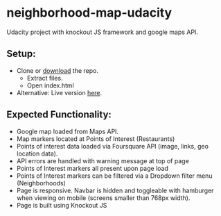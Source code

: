 # neighborhood-map-udacity
Udacity project with knockout JS framework and google maps API.

## Setup:
* Clone or [download](https://github.com/cardvark/neighborhood-map-udacity/archive/master.zip) the repo.
  * Extract files.
  * Open index.html
* Alternative: Live version [here](https://cardvark.github.io/neighborhood-map-udacity/).

## Expected Functionality:
* Google map loaded from Maps API.
* Map markers located at Points of Interest (Restaurants)
* Points of interest data loaded via Foursquare API (image, links, geo location data).
* API errors are handled with warning message at top of page
* Points of Interest markers all present upon page load
* Points of Interest markers can be filtered via a Dropdown filter menu (Neighborhoods)
* Page is responsive.  Navbar is hidden and toggleable with hamburger when viewing on mobile (screens smaller than 768px width).
* Page is built using Knockout JS
